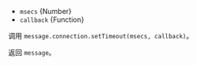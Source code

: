<!-- YAML
added: v0.5.9
-->

* `msecs` {Number}
* `callback` {Function}

调用 `message.connection.setTimeout(msecs, callback)`。

返回 `message`。


